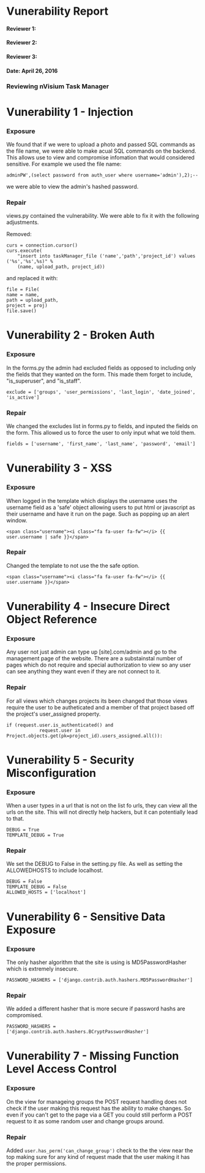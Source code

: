# Vunerability Report

#### Reviewer 1:
#### Reviewer 2:
#### Reviewer 3:
#### Date: April 26, 2016

### Reviewing nVisium Task Manager

# Vunerability 1 - Injection

### Exposure

We found that if we were to upload a photo and passed SQL commands as the file name, we were able to make acual SQL commands on the backend. This allows use to view and compromise infomation that would considered sensitive. For example we used the file name:

```
adminPW',(select password from auth_user where username='admin'),2);--
```

we were able to view the admin's hashed password.

### Repair

views.py contained the vulnerability. We were able to fix it with the following adjustments. 

Removed:
```
curs = connection.cursor()
curs.execute(
    "insert into taskManager_file ('name','path','project_id') values ('%s','%s',%s)" %
    (name, upload_path, project_id))
```

and replaced it with:
```
file = File(
name = name,
path = upload_path,
project = proj)
file.save()
```


# Vunerability 2 - Broken Auth

### Exposure

In the forms.py the admin had excluded fields as opposed to including only the fields that they wanted on the form. This made them forget to include, "is_superuser", and "is_staff". 
```
exclude = ['groups', 'user_permissions', 'last_login', 'date_joined', 'is_active']
```

### Repair

We changed the excludes list in forms.py to fields, and inputed the fields on the form. This allowed us to force the user to only input what we told them.
```
fields = ['username', 'first_name', 'last_name', 'password', 'email']
```

# Vunerability 3 - XSS

### Exposure

When logged in the template which displays the username uses the username field as a 'safe' object allowing users to put html or javascript as their username and have it run on the page. Such as popping up an alert window.
```
<span class="username"><i class="fa fa-user fa-fw"></i> {{ user.username | safe }}</span>
```

### Repair
Changed the template to not use the the safe option.
```
<span class="username"><i class="fa fa-user fa-fw"></i> {{ user.username }}</span>
```

# Vunerability 4 - Insecure Direct Object Reference

### Exposure
Any user not just admin can type up [site].com/admin and go to the management page of the website. There are a substainstal number of pages which do not require and special authorization to view so any user can see anything they want even if they are not connect to it.

### Repair
For all views which changes projects its been changed that those views require the user to be autheticated and a member of that project based off the project's user_assigned property.
```
if (request.user.is_authenticated() and
            request.user in Project.objects.get(pk=project_id).users_assigned.all()):
```


# Vunerability 5 - Security Misconfiguration

### Exposure
When a user types in a url that is not on the list fo urls, they can view all the urls on the site. This will not directly help hackers, but it can potentially lead to that.
```
DEBUG = True
TEMPLATE_DEBUG = True
```

### Repair
We set the DEBUG to False in the setting.py file. As well as setting the ALLOWEDHOSTS to include localhost.
```
DEBUG = False
TEMPLATE_DEBUG = False
ALLOWED_HOSTS = ['localhost']
```


# Vunerability 6 - Sensitive Data Exposure

### Exposure
The only hasher algorithm that the site is using is MD5PasswordHasher which is extremely insecure. 
```
PASSWORD_HASHERS = ['django.contrib.auth.hashers.MD5PasswordHasher']
```

### Repair
We added a different hasher that is more secure if password hashs are compromised.
```
PASSWORD_HASHERS = ['django.contrib.auth.hashers.BCryptPasswordHasher']
```

# Vunerability 7 - Missing Function Level Access Control

### Exposure
On the view for manageing groups the POST request handling does not check if the user making this request has the ability to make changes. So even if you can't get to the page via a GET you could still perform a POST request to it as some random user and change groups around.

### Repair
Added `user.has_perm('can_change_group')` check to the the view near the top making sure for any kind of request made that the user making it has the proper permissions.

